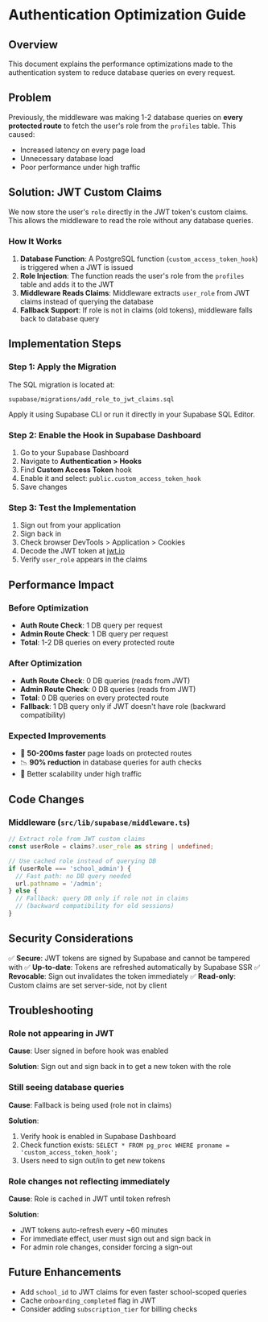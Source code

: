 # Authentication Optimization Guide

## Overview

This document explains the performance optimizations made to the authentication system to reduce database queries on every request.

## Problem

Previously, the middleware was making 1-2 database queries on **every protected route** to fetch the user's role from the `profiles` table. This caused:
- Increased latency on every page load
- Unnecessary database load
- Poor performance under high traffic

## Solution: JWT Custom Claims

We now store the user's `role` directly in the JWT token's custom claims. This allows the middleware to read the role without any database queries.

### How It Works

1. **Database Function**: A PostgreSQL function (`custom_access_token_hook`) is triggered when a JWT is issued
2. **Role Injection**: The function reads the user's role from the `profiles` table and adds it to the JWT
3. **Middleware Reads Claims**: Middleware extracts `user_role` from JWT claims instead of querying the database
4. **Fallback Support**: If role is not in claims (old tokens), middleware falls back to database query

## Implementation Steps

### Step 1: Apply the Migration

The SQL migration is located at:
```
supabase/migrations/add_role_to_jwt_claims.sql
```

Apply it using Supabase CLI or run it directly in your Supabase SQL Editor.

### Step 2: Enable the Hook in Supabase Dashboard

1. Go to your Supabase Dashboard
2. Navigate to **Authentication > Hooks**
3. Find **Custom Access Token** hook
4. Enable it and select: `public.custom_access_token_hook`
5. Save changes

### Step 3: Test the Implementation

1. Sign out from your application
2. Sign back in
3. Check browser DevTools > Application > Cookies
4. Decode the JWT token at [jwt.io](https://jwt.io)
5. Verify `user_role` appears in the claims

## Performance Impact

### Before Optimization
- **Auth Route Check**: 1 DB query per request
- **Admin Route Check**: 1 DB query per request
- **Total**: 1-2 DB queries on every protected route

### After Optimization
- **Auth Route Check**: 0 DB queries (reads from JWT)
- **Admin Route Check**: 0 DB queries (reads from JWT)
- **Total**: 0 DB queries on every protected route
- **Fallback**: 1 DB query only if JWT doesn't have role (backward compatibility)

### Expected Improvements
- 🚀 **50-200ms faster** page loads on protected routes
- 📉 **90% reduction** in database queries for auth checks
- 💪 Better scalability under high traffic

## Code Changes

### Middleware (`src/lib/supabase/middleware.ts`)

```typescript
// Extract role from JWT custom claims
const userRole = claims?.user_role as string | undefined;

// Use cached role instead of querying DB
if (userRole === 'school_admin') {
  // Fast path: no DB query needed
  url.pathname = '/admin';
} else {
  // Fallback: query DB only if role not in claims
  // (backward compatibility for old sessions)
}
```

## Security Considerations

✅ **Secure**: JWT tokens are signed by Supabase and cannot be tampered with
✅ **Up-to-date**: Tokens are refreshed automatically by Supabase SSR
✅ **Revocable**: Sign out invalidates the token immediately
✅ **Read-only**: Custom claims are set server-side, not by client

## Troubleshooting

### Role not appearing in JWT

**Cause**: User signed in before hook was enabled

**Solution**: Sign out and sign back in to get a new token with the role

### Still seeing database queries

**Cause**: Fallback is being used (role not in claims)

**Solution**:
1. Verify hook is enabled in Supabase Dashboard
2. Check function exists: `SELECT * FROM pg_proc WHERE proname = 'custom_access_token_hook';`
3. Users need to sign out/in to get new tokens

### Role changes not reflecting immediately

**Cause**: Role is cached in JWT until token refresh

**Solution**:
- JWT tokens auto-refresh every ~60 minutes
- For immediate effect, user must sign out and sign back in
- For admin role changes, consider forcing a sign-out

## Future Enhancements

- Add `school_id` to JWT claims for even faster school-scoped queries
- Cache `onboarding_completed` flag in JWT
- Consider adding `subscription_tier` for billing checks
